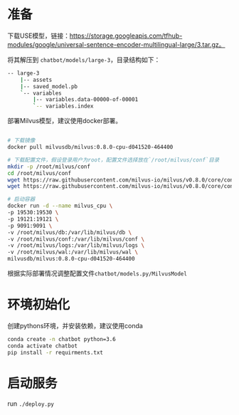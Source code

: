 # 准备

下载USE模型，链接：https://storage.googleapis.com/tfhub-modules/google/universal-sentence-encoder-multilingual-large/3.tar.gz。

将其解压到 `chatbot/models/large-3`，目录结构如下：

```bash
-- large-3
    |-- assets
    |-- saved_model.pb
    `-- variables
        |-- variables.data-00000-of-00001
        `-- variables.index
```

部署Milvus模型，建议使用docker部署。

```bash

# 下载镜像
docker pull milvusdb/milvus:0.8.0-cpu-d041520-464400

# 下载配置文件，假设登录用户为root，配置文件选择放在`/root/milvus/conf`目录
mkdir -p /root/milvus/conf
cd /root/milvus/conf
wget https://raw.githubusercontent.com/milvus-io/milvus/v0.8.0/core/conf/demo/server_config.yaml
wget https://raw.githubusercontent.com/milvus-io/milvus/v0.8.0/core/conf/demo/log_config.conf

# 启动容器
docker run -d --name milvus_cpu \
-p 19530:19530 \
-p 19121:19121 \
-p 9091:9091 \
-v /root/milvus/db:/var/lib/milvus/db \
-v /root/milvus/conf:/var/lib/milvus/conf \
-v /root/milvus/logs:/var/lib/milvus/logs \
-v /root/milvus/wal:/var/lib/milvus/wal \
milvusdb/milvus:0.8.0-cpu-d041520-464400

```

根据实际部署情况调整配置文件`chatbot/models.py/MilvusModel`

# 环境初始化

创建pythons环境，并安装依赖，建议使用conda

```bash
conda create -n chatbot python=3.6
conda activate chatbot
pip install -r requirments.txt
```

# 启动服务

run `./deploy.py`
